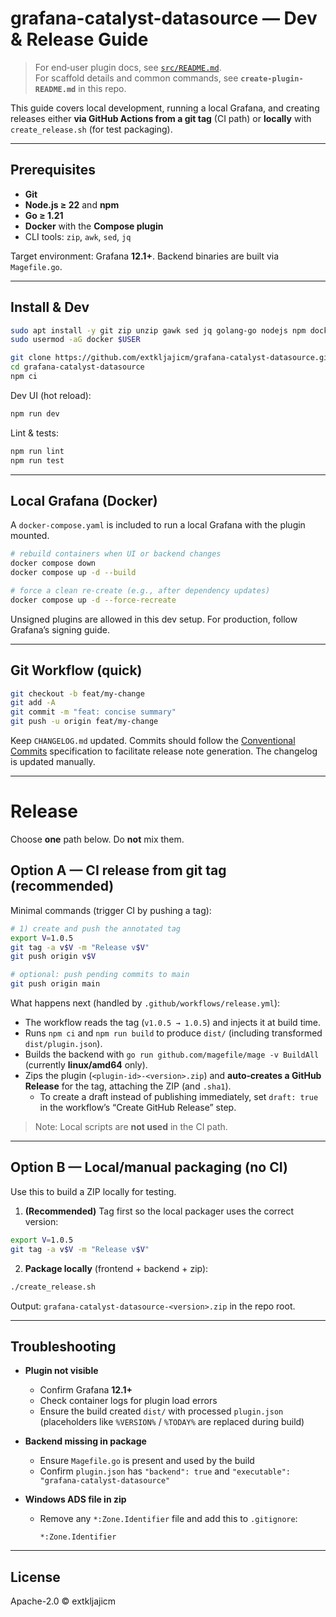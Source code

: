 # grafana-catalyst-datasource — Dev & Release Guide

> For end‑user plugin docs, see [`src/README.md`](./src/README.md).  
> For scaffold details and common commands, see **`create-plugin-README.md`** in this repo.

This guide covers local development, running a local Grafana, and creating releases either **via GitHub Actions from a git tag** (CI path) or **locally** with `create_release.sh` (for test packaging).

---

## Prerequisites

- **Git**
- **Node.js ≥ 22** and **npm**
- **Go ≥ 1.21**
- **Docker** with the **Compose plugin**
- CLI tools: `zip`, `awk`, `sed`, `jq`

Target environment: Grafana **12.1+**. Backend binaries are built via `Magefile.go`.

---

## Install & Dev

```bash
sudo apt install -y git zip unzip gawk sed jq golang-go nodejs npm docker.io docker-compose
sudo usermod -aG docker $USER
```


```bash
git clone https://github.com/extkljajicm/grafana-catalyst-datasource.git
cd grafana-catalyst-datasource
npm ci
```

Dev UI (hot reload):

```bash
npm run dev
```

Lint & tests:

```bash
npm run lint
npm run test
```

---

## Local Grafana (Docker)

A `docker-compose.yaml` is included to run a local Grafana with the plugin mounted.

```bash
# rebuild containers when UI or backend changes
docker compose down
docker compose up -d --build

# force a clean re-create (e.g., after dependency updates)
docker compose up -d --force-recreate
```

Unsigned plugins are allowed in this dev setup. For production, follow Grafana’s signing guide.

---

## Git Workflow (quick)

```bash
git checkout -b feat/my-change
git add -A
git commit -m "feat: concise summary"
git push -u origin feat/my-change
```

Keep `CHANGELOG.md` updated. Commits should follow the [Conventional Commits](https://www.conventionalcommits.org/) specification to facilitate release note generation. The changelog is updated manually.

---

# Release

Choose **one** path below. Do **not** mix them.

## Option A — CI release from git tag (recommended)

Minimal commands (trigger CI by pushing a tag):

```bash
# 1) create and push the annotated tag
export V=1.0.5
git tag -a v$V -m "Release v$V"
git push origin v$V

# optional: push pending commits to main
git push origin main
```

What happens next (handled by `.github/workflows/release.yml`):
- The workflow reads the tag (`v1.0.5 → 1.0.5`) and injects it at build time.
- Runs `npm ci` and `npm run build` to produce `dist/` (including transformed `dist/plugin.json`).
- Builds the backend with `go run github.com/magefile/mage -v BuildAll` (currently **linux/amd64** only).
- Zips the plugin (`<plugin-id>-<version>.zip`) and **auto‑creates a GitHub Release** for the tag, attaching the ZIP (and `.sha1`).
  - To create a draft instead of publishing immediately, set `draft: true` in the workflow’s “Create GitHub Release” step.

> Note: Local scripts are **not used** in the CI path.

---

## Option B — Local/manual packaging (no CI)

Use this to build a ZIP locally for testing.

1) **(Recommended)** Tag first so the local packager uses the correct version:
```bash
export V=1.0.5
git tag -a v$V -m "Release v$V"
```

2) **Package locally** (frontend + backend + zip):
```bash
./create_release.sh
```

Output: `grafana-catalyst-datasource-<version>.zip` in the repo root.  


---

## Troubleshooting

- **Plugin not visible**
  - Confirm Grafana **12.1+**
  - Check container logs for plugin load errors
  - Ensure the build created `dist/` with processed `plugin.json` (placeholders like `%VERSION%` / `%TODAY%` are replaced during build)

- **Backend missing in package**
  - Ensure `Magefile.go` is present and used by the build
  - Confirm `plugin.json` has `"backend": true` and `"executable": "grafana-catalyst-datasource"`

- **Windows ADS file in zip**
  - Remove any `*:Zone.Identifier` file and add this to `.gitignore`:
    ```
    *:Zone.Identifier
    ```

---

## License

Apache-2.0 © extkljajicm
